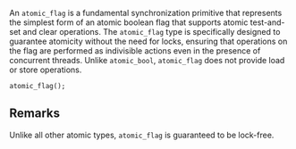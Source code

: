 An `atomic_flag` is a fundamental synchronization primitive that represents the simplest form of an atomic boolean flag that supports atomic test-and-set and clear operations. The `atomic_flag` type is specifically designed to guarantee atomicity without the need for locks, ensuring that operations on the flag are performed as indivisible actions even in the presence of concurrent threads. Unlike `atomic_bool`, `atomic_flag` does not provide load or store operations.

```nvgt
atomic_flag();
```

## Remarks

Unlike all other atomic types, `atomic_flag` is guaranteed to be lock-free.
